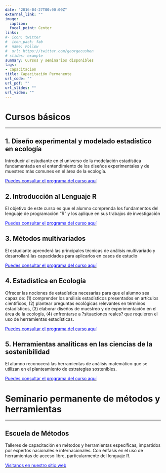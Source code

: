 ```yaml
---
date: "2016-04-27T00:00:00Z"
external_link: ""
image:
  caption: 
  focal_point: Center
links:
#- icon: twitter
#  icon_pack: fab
#  name: Follow
#  url: https://twitter.com/georgecushen
# slides: example
summary: Cursos y seminarios disponibles 
tags:
- capacitacion
title: Capacitación Permanente
url_code: ""
url_pdf: ""
url_slides: ""
url_video: ""
---
```


# Cursos básicos
***

## 1. Diseño experimental y modelado estadístico en ecología

Introducir al estudiante en el universo de la modelación estadística fundamentada en el entendimiento de los diseños
experimentales y de muestreo más comunes en el área de la ecología.

 [<span style="color:blue">Puedes consultar el programa del curso aquí</span>](http://pcbiol.posgrado.unam.mx/programas_cursos/2020-1/dise%C3%B1o_experimental_y_modelado_estadistico_en_ecologia.pdf)

## 2. Introducción al Lenguaje R

El objetivo de este curso es que el alumno comprenda los fundamentos del lenguaje de programación “R” y los aplique en sus trabajos de investigación
 
 [<span style="color:blue">Puedes consultar el programa del curso aquí</span>](http://pcbiol.posgrado.unam.mx/programas_cursos/2020-2/introduccion_al_lenguaje__r.pdf)

##  3. Métodos multivariados

El estudiante aprenderá las principales técnicas de análisis multivariado y desarrollará las capacidades
para aplicarlos en casos de estudio

 [<span style="color:blue">Puedes consultar el programa del curso aquí</span>](http://pcbiol.posgrado.unam.mx/programas_cursos/2018-2/introduccion_al_estudio_de_los_metodos_multivariados.pdf)

## 4. Estadística en Ecología

Ofrecer las nociones de estadística necesarias para que el alumno sea capaz de: (1) comprender los análisis estadísticos
presentados en artículos científicos, (2) plantear preguntas ecológicas relevantes en términos estadísticos, (3) elaborar
diseños de muestreo y de experimentación en el área de la ecología, (4) enfrentarse a ?situaciones reales? que requieren
el uso de herramientas estadísticas.

[<span style="color:blue">Puedes consultar el programa del curso aquí</span>](http://pcbiol.posgrado.unam.mx/programas_cursos/2019-2/estadistica_en_ecologia.pdf)

## 5. Herramientas analíticas en las ciencias de la sostenibilidad

El alumno reconocerá las herramientas de análisis matemático que se utilizan en el planteamiento
de estrategias sostenibles.

 [<span style="color:blue">Puedes consultar el programa del curso aquí</span>](https://sostenibilidad.posgrado.unam.mx/media/cursos/2/herramientas_analiticas_en_las_ciencias_de_la_sostenibilidad.pdf)



# Seminario permanente de métodos y herramientas 
***

## Escuela de Métodos

Talleres de capacitación en métodos y herramientas específicas, impartidos por expertos nacionales e internacionales. Con énfasis en el uso de herramientas de acceso libre, particularmente del lenguaje R.

 [<span style="color:blue">Visitanos en nuestro sitio web</span>](https://www.iies.unam.mx/EscuelaMetodos/)